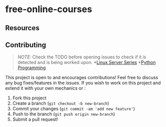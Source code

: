 # free-online-courses
## Resources
## Contributing
> *NOTE:* Check the TODO before opening issues to check if it is detected and is being worked upon.
*[Linux Server Series](https://drive.google.com/open?id=1U-Ol3nix-jTJJ35-cCXalbPK41REBw3E)
*[Python Programming](https://drive.google.com/drive/folders/1rpYBKUQtTg2QPyGJRRxyxTVvZ--Ypeas?usp=drive_open)

This project is open to and encourages contributions! Feel free to discuss any bug fixes/features in the *issues*. If you wish to work on this project and extend it with your own mechanics or :

1.  Fork this project
2.  Create a branch (`git checkout -b new-branch`)
3.  Commit your changes (`git commit -am 'add new feature'`)
4.  Push to the branch (`git push origin new-branch`)
5.  Submit a pull request!
